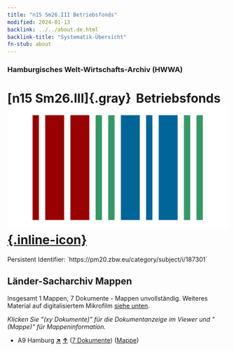 ```yaml
---
title: "n15 Sm26.III Betriebsfonds"
modified: 2024-01-13
backlink: ../../about.de.html
backlink-title: "Systematik-Übersicht"
fn-stub: about
---
```


### Hamburgisches Welt-Wirtschafts-Archiv (HWWA)

# [n15 Sm26.III]{.gray}&#8201; Betriebsfonds &#160; [![Wikidata](/images/Wikidata-logo.svg "Wikidata"){.inline-icon}](http://www.wikidata.org/entity/Q104710736)

<div class="hint">Persistent Identifier: `https://pm20.zbw.eu/category/subject/i/187301`</div>







## Länder-Sacharchiv Mappen






Insgesamt 1 Mappen, 7 Dokumente - Mappen unvollständig. Weiteres Material auf digitalisiertem Mikrofilm [siehe unten](#filmsections).

_Klicken Sie "(xy Dokumente)" für die Dokumentanzeige im Viewer und "(Mappe)" für Mappeninformation._



- A9 Hamburg [**&nearr;**](../../../geo/i/140905/about.de.html "Hamburg (alle Mappen)") [**&uarr;**](../../../geo/about.de.html#A9 "Ländersystematik") (<a href="https://pm20.zbw.eu/iiifview/folder/sh/140905,187301" title="über: Hamburg : Betriebsfonds" target="_blank">7 Dokumente</a>) ([Mappe](../../../../folder/sh/1409xx/140905/1873xx/187301/about.de.html))



<a id="filmsections" />













